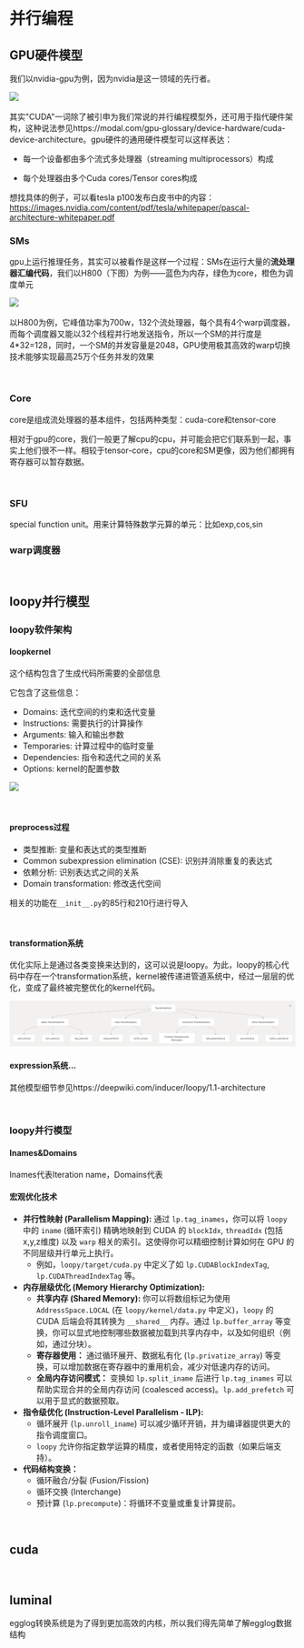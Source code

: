 # 并行编程

## GPU硬件模型

我们以nvidia-gpu为例，因为nvidia是这一领域的先行者。

![](https://modal-cdn.com/gpu-glossary/light-cuda-g80.svg)

其实"CUDA"一词除了被引申为我们常说的并行编程模型外，还可用于指代硬件架构，这种说法参见https://modal.com/gpu-glossary/device-hardware/cuda-device-architecture。gpu硬件的通用硬件模型可以这样表达：

* 每一个设备都由多个流式多处理器（streaming multiprocessors）构成

* 每个处理器由多个Cuda cores/Tensor cores构成

想找具体的例子，可以看tesla p100发布白皮书中的内容：https://images.nvidia.com/content/pdf/tesla/whitepaper/pascal-architecture-whitepaper.pdf

### SMs

gpu上运行推理任务，其实可以被看作是这样一个过程：SMs在运行大量的**流处理器汇编代码**，我们以H800（下图）为例——蓝色为内存，绿色为core，橙色为调度单元

![](https://modal-cdn.com/gpu-glossary/light-gh100-sm.svg)

以H800为例，它峰值功率为700w，132个流处理器，每个具有4个warp调度器，而每个调度器又能以32个线程并行地发送指令，所以一个SM的并行度是4*32=128，同时，一个SM的并发容量是2048，GPU使用极其高效的warp切换技术能够实现最高25万个任务并发的效果

<br>

### Core

core是组成流处理器的基本组件，包括两种类型：cuda-core和tensor-core

相对于gpu的core，我们一般更了解cpu的cpu，并可能会把它们联系到一起，事实上他们很不一样。相较于tensor-core，cpu的core和SM更像，因为他们都拥有寄存器可以暂存数据。

<br>

### SFU

special function unit。用来计算特殊数学元算的单元：比如exp,cos,sin

### warp调度器

<br>

## loopy并行模型

### loopy软件架构

#### loopkernel

这个结构包含了生成代码所需要的全部信息

它包含了这些信息：

- Domains: 迭代空间的约束和迭代变量
- Instructions: 需要执行的计算操作
- Arguments: 输入和输出参数
- Temporaries: 计算过程中的临时变量
- Dependencies: 指令和迭代之间的关系
- Options: kernel的配置参数

![](/Users/wangjiajie/software/ClassNotebook/statics/loopkernel.png)

<br>

#### preprocess过程

- 类型推断: 变量和表达式的类型推断
- Common subexpression elimination (CSE): 识别并消除重复的表达式
- 依赖分析: 识别表达式之间的关系
- Domain transformation: 修改迭代空间

相关的功能在`__init__.py`的85行和210行进行导入

<br>

#### transformation系统

优化实际上是通过各类变换来达到的，这可以说是loopy。为此，loopy的核心代码中存在一个transformation系统，kernel被传递进管道系统中，经过一层层的优化，变成了最终被完整优化的kernel代码。

<img title="" src="../statics/transformation-sys.png" alt="" width="652">

<br>

#### expression系统...

其他模型细节参见https://deepwiki.com/inducer/loopy/1.1-architecture

<br>

### loopy并行模型

#### Inames&Domains

Inames代表Iteration name，Domains代表

#### 宏观优化技术

- **并行性映射 (Parallelism Mapping):** 通过 `lp.tag_inames`，你可以将 `loopy` 中的 `iname` (循环索引) 精确地映射到 CUDA 的 `blockIdx`, `threadIdx` (包括x,y,z维度) 以及 `warp` 相关的索引。这使得你可以精细控制计算如何在 GPU 的不同层级并行单元上执行。
  - 例如，`loopy/target/cuda.py` 中定义了如 `lp.CUDABlockIndexTag`, `lp.CUDAThreadIndexTag` 等。
- **内存层级优化 (Memory Hierarchy Optimization):**
  - **共享内存 (Shared Memory):** 你可以将数组标记为使用 `AddressSpace.LOCAL` (在 `loopy/kernel/data.py` 中定义)，`loopy` 的 CUDA 后端会将其转换为 `__shared__` 内存。通过 `lp.buffer_array` 等变换，你可以显式地控制哪些数据被加载到共享内存中，以及如何组织（例如，通过分块）。
  - **寄存器使用：** 通过循环展开、数据私有化 (`lp.privatize_array`) 等变换，可以增加数据在寄存器中的重用机会，减少对低速内存的访问。
  - **全局内存访问模式：** 变换如 `lp.split_iname` 后进行 `lp.tag_inames` 可以帮助实现合并的全局内存访问 (coalesced access)。`lp.add_prefetch` 可以用于显式的数据预取。
- **指令级优化 (Instruction-Level Parallelism - ILP):**
  - 循环展开 (`lp.unroll_iname`) 可以减少循环开销，并为编译器提供更大的指令调度窗口。
  - `loopy` 允许你指定数学运算的精度，或者使用特定的函数（如果后端支持）。
- **代码结构变换：**
  - 循环融合/分裂 (Fusion/Fission)
  - 循环交换 (Interchange)
  - 预计算 (`lp.precompute`)：将循环不变量或重复计算提前。

<br>

## cuda

<br>

## luminal

egglog转换系统是为了得到更加高效的内核，所以我们得先简单了解egglog数据结构
